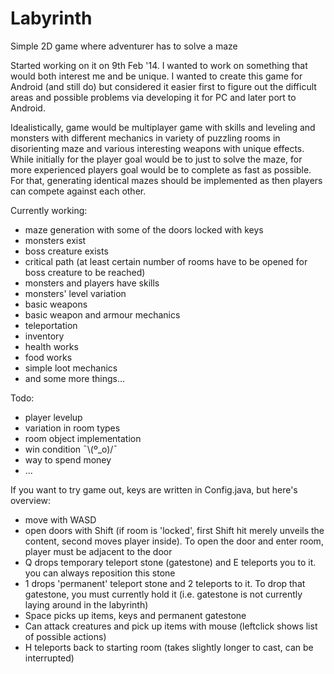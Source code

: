 Labyrinth
=========

Simple 2D game where adventurer has to solve a maze

Started working on it on 9th Feb '14. I wanted to work on something that would both interest me and be unique. I wanted to create this game for Android (and still do) but considered it easier first to figure out the difficult areas and possible problems via developing it for PC and later port to Android.

Idealistically, game would be multiplayer game with skills and leveling and monsters with different mechanics in variety of puzzling rooms in disorienting maze and various interesting weapons with unique effects. While initially for the player goal would be to just to solve the maze, for more experienced players goal would be to complete as fast as possible. For that, generating identical mazes should be implemented as then players can compete against each other.

Currently working:
* maze generation with some of the doors locked with keys
* monsters exist
* boss creature exists
* critical path (at least certain number of rooms have to be opened for boss creature to be reached)
* monsters and players have skills
* monsters' level variation
* basic weapons
* basic weapon and armour mechanics
* teleportation
* inventory
* health works
* food works
* simple loot mechanics
* and some more things...

Todo:
* player levelup
* variation in room types
* room object implementation
* win condition ¯\\(º_o)/¯
* way to spend money
* ...

If you want to try game out, keys are written in Config.java, but here's overview:
* move with WASD
* open doors with Shift (if room is 'locked', first Shift hit merely unveils the content, second moves player inside). To open the door and enter room, player must be adjacent to the door
* Q drops temporary teleport stone (gatestone) and E teleports you to it. you can always reposition this stone
* 1 drops 'permanent' teleport stone and 2 teleports to it. To drop that gatestone, you must currently hold it (i.e. gatestone is not currently laying around in the labyrinth)
* Space picks up items, keys and permanent gatestone
* Can attack creatures and pick up items with mouse (leftclick shows list of possible actions)
* H teleports back to starting room (takes slightly longer to cast, can be interrupted)
